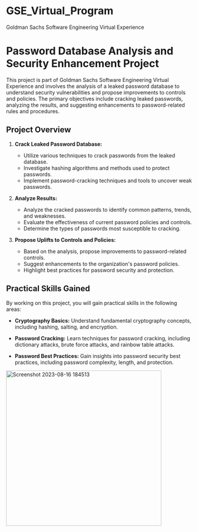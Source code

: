 # GSE_Virtual_Program
Goldman Sachs Software Engineering Virtual Experience


# Password Database Analysis and Security Enhancement Project

This project is part of Goldman Sachs Software Engineering Virtual Experience and involves the analysis of a leaked password database to understand security vulnerabilities and propose improvements to controls and policies. The primary objectives include cracking leaked passwords, analyzing the results, and suggesting enhancements to password-related rules and procedures.

## Project Overview

1. **Crack Leaked Password Database:**
   - Utilize various techniques to crack passwords from the leaked database.
   - Investigate hashing algorithms and methods used to protect passwords.
   - Implement password-cracking techniques and tools to uncover weak passwords.

2. **Analyze Results:**
   - Analyze the cracked passwords to identify common patterns, trends, and weaknesses.
   - Evaluate the effectiveness of current password policies and controls.
   - Determine the types of passwords most susceptible to cracking.

3. **Propose Uplifts to Controls and Policies:**
   - Based on the analysis, propose improvements to password-related controls.
   - Suggest enhancements to the organization's password policies.
   - Highlight best practices for password security and protection.

## Practical Skills Gained

By working on this project, you will gain practical skills in the following areas:

- **Cryptography Basics:** Understand fundamental cryptography concepts, including hashing, salting, and encryption.

- **Password Cracking:** Learn techniques for password cracking, including dictionary attacks, brute force attacks, and rainbow table attacks.

- **Password Best Practices:** Gain insights into password security best practices, including password complexity, length, and protection.

<img width="421" alt="Screenshot 2023-08-16 184513" src="https://github.com/monika-sahay/GSE_Virtual_Program/assets/1956409/3c8eb37b-f8fd-499a-ae8c-a14a923abb2c">

